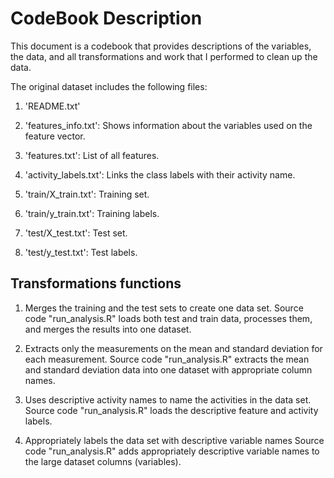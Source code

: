 # CodeBook Description

This document is a codebook that provides descriptions of the variables, the data, and all transformations and work that I performed to clean up the data.


The original dataset includes the following files:

1. 'README.txt'

2. 'features_info.txt': Shows information about the variables used on the feature vector.

3. 'features.txt': List of all features.

4. 'activity_labels.txt': Links the class labels with their activity name.

5. 'train/X_train.txt': Training set.

6. 'train/y_train.txt': Training labels.

7. 'test/X_test.txt': Test set.

8. 'test/y_test.txt': Test labels.

## Transformations functions

1. Merges the training and the test sets to create one data set. Source code "run_analysis.R" loads both test and train data, processes them, and merges the results into one dataset.

2. Extracts only the measurements on the mean and standard deviation for each measurement. Source code "run_analysis.R" extracts the mean and standard deviation data into one dataset with appropriate column names.

3. Uses descriptive activity names to name the activities in the data set. Source code "run_analysis.R" loads the descriptive feature and activity labels.

4. Appropriately labels the data set with descriptive variable names Source code "run_analysis.R" adds appropriately descriptive variable names to the large dataset columns (variables).


